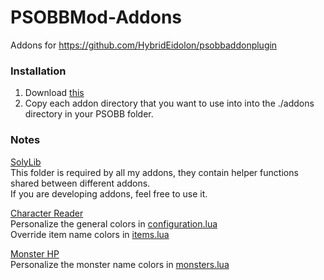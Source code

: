 # PSOBBMod-Addons
Addons for https://github.com/HybridEidolon/psobbaddonplugin

### Installation  
1. Download [this](https://github.com/Solybum/PSOBBMod-Addons/archive/master.zip)
2. Copy each addon directory that you want to use into into the ./addons directory in your PSOBB folder.

### Notes  
[SolyLib](https://github.com/Solybum/PSOBBMod-Addons/tree/master/solylib)  
This folder is required by all my addons, they contain helper functions shared between different addons.  
If you are developing addons, feel free to use it.

[Character Reader](https://github.com/Solybum/PSOBBMod-Addons/tree/master/Character%20Reader)  
Personalize the general colors in [configuration.lua](https://github.com/Solybum/PSOBBMod-Addons/blob/master/Character%20Reader/configuration.lua)  
Override item name colors in [items.lua](https://github.com/Solybum/PSOBBMod-Addons/blob/master/solylib/items/items_config.lua)  
  
[Monster HP](https://github.com/Solybum/PSOBBMod-Addons/tree/master/Monster%20HP)  
Personalize the monster name colors in [monsters.lua](https://github.com/Solybum/PSOBBMod-Addons/blob/master/Monster%20HP/monsters.lua)  
